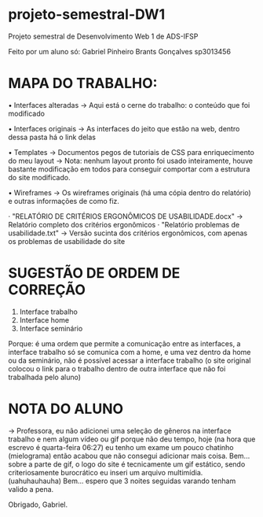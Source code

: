 # projeto-semestral-DW1
Projeto semestral de Desenvolvimento Web 1 de ADS-IFSP

Feito por um aluno só: Gabriel Pinheiro Brants Gonçalves sp3013456

# MAPA DO TRABALHO:
• Interfaces alteradas
        → Aqui está o cerne do trabalho: o conteúdo que foi modificado

• Interfaces originais
        → As interfaces do jeito que estão na web, dentro dessa pasta há o link delas

• Templates
        → Documentos pegos de tutoriais de CSS para enriquecimento do meu layout
        → Nota: nenhum layout pronto foi usado inteiramente, houve bastante modificação em todos
	para conseguir comportar com a estrutura do site modificado.

• Wireframes
        → Os wireframes originais (há uma cópia dentro do relatório) e outras informações de como fiz.

· "RELATÓRIO DE CRITÉRIOS ERGONÔMICOS DE USABILIDADE.docx"
        → Relatório completo dos critérios ergonômicos
· "Relatório problemas de usabilidade.txt"
        → Versão sucinta dos critérios ergonômicos, com apenas os problemas de usabilidade do site

# SUGESTÃO DE ORDEM DE CORREÇÃO
1. Interface trabalho
2. Interface home
3. Interface seminário

Porque: é uma ordem que permite a comunicação entre as interfaces, a interface trabalho só se
comunica com a home, e uma vez dentro da home ou da seminário, não é possível acessar a interface
trabalho (o site original colocou o link para o trabalho dentro de outra interface que não foi
trabalhada pelo aluno)

# NOTA DO ALUNO

→ Professora, eu não adicionei uma seleção de gêneros na interface trabalho e nem algum vídeo ou gif
porque não deu tempo, hoje (na hora que escrevo é quarta-feira 06:27) eu tenho um exame um pouco
chatinho (mielograma) então acabou que não consegui adicionar mais coisa. 
Bem... sobre a parte
de gif, o logo do site é tecnicamente um gif estático, sendo criteriosamente burocrático eu
inseri um arquivo multimídia. (uahuhauhauha)
Bem... espero que 3 noites seguidas varando tenham valido a pena.

Obrigado, Gabriel.
